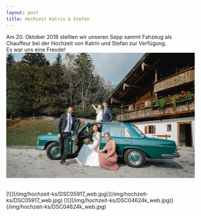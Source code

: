 ```yaml
---
layout: post
title: Hochzeit Katrin & Stefan
---
```

Am 20. Oktober 2018 stellten wir unseren Sepp sammt Fahzeug als Chauffeur bei der Hochzeit von Katrin und Stefan zur Verfügung.<br/>
Es war uns eine Freude!
<br/>
[![](/img/hochzeit-ks/DSC05860a_web.jpg)](/img/hochzeit-ks/DSC05860a_web.jpg)
<!--more-->
<br/>
[![](/img/hochzeit-ks/DSC05917_web.jpg)](/img/hochzeit-ks/DSC05917_web.jpg)
[![](/img/hochzeit-ks/DSC04624k_web.jpg)](/img/hochzeit-ks/DSC04624k_web.jpg)